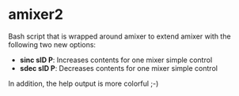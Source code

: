 amixer2
=======

Bash script that is wrapped around amixer to extend amixer with the following
two new options:
- **sinc sID P**: Increases contents for one mixer simple control
- **sdec sID P**: Decreases contents for one mixer simple control

In addition, the help output is more colorful ;-)
